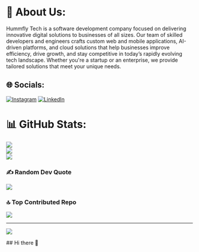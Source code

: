 # 💫 About Us: 
Hummfly Tech is a software development company focused on delivering innovative digital solutions to businesses of all sizes. Our team of skilled developers and engineers crafts custom web and mobile applications, AI-driven platforms, and cloud solutions that help businesses improve efficiency, drive growth, and stay competitive in today’s rapidly evolving tech landscape. Whether you're a startup or an enterprise, we provide tailored solutions that meet your unique needs.


## 🌐 Socials:
[![Instagram](https://img.shields.io/badge/Instagram-%23E4405F.svg?logo=Instagram&logoColor=white)](https://instagram.com/hummflytech) [![LinkedIn](https://img.shields.io/badge/LinkedIn-%230077B5.svg?logo=linkedin&logoColor=white)](https://linkedin.com/in/hummflytech) 
# 📊 GitHub Stats:
![](https://github-readme-stats.vercel.app/api?username=hummflytech&theme=dark&hide_border=false&include_all_commits=false&count_private=false)<br/>
![](https://github-readme-streak-stats.herokuapp.com/?user=hummflytech&theme=dark&hide_border=false)<br/>
![](https://github-readme-stats.vercel.app/api/top-langs/?username=hummflytech&theme=dark&hide_border=false&include_all_commits=false&count_private=false&layout=compact)

### ✍️ Random Dev Quote
![](https://quotes-github-readme.vercel.app/api?type=horizontal&theme=radical)

### 🔝 Top Contributed Repo
![](https://github-contributor-stats.vercel.app/api?username=hummflytech&limit=5&theme=dark&combine_all_yearly_contributions=true)

---
[![](https://visitcount.itsvg.in/api?id=hummflytech&icon=0&color=0)](https://visitcount.itsvg.in)

<!-- Proudly created with GPRM ( https://gprm.itsvg.in ) -->## Hi there 👋

<!--
**hummflytech/hummflytech** is a ✨ _special_ ✨ repository because its `README.md` (this file) appears on your GitHub profile.

Here are some ideas to get you started:

- 🔭 I’m currently working on ...
- 🌱 I’m currently learning ...
- 👯 I’m looking to collaborate on ...
- 🤔 I’m looking for help with ...
- 💬 Ask me about ...
- 📫 How to reach me: ...
- 😄 Pronouns: ...
- ⚡ Fun fact: ...
-->
